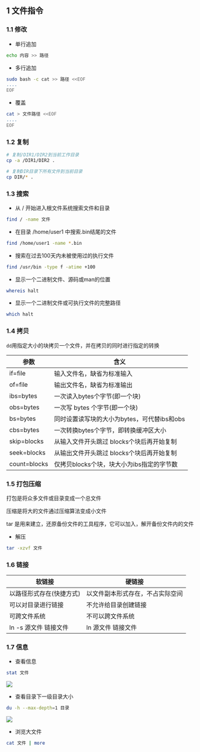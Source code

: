 <!--
 * @Description: 
 * @Version: 1.0
 * @Author: DaLao
 * @Email: dalao_li@163.com
 * @Date: 2021-01-16 17:59:34
 * @LastEditors: dalao
 * @LastEditTime: 2022-04-05 14:04:07
-->

## 1 文件指令


### 1.1 修改

- 单行追加

```sh
echo 内容 >> 路径
```

- 多行追加
  
```sh
sudo bash -c cat >> 路径 <<EOF
....
EOF
```

- 覆盖
  
```sh
cat > 文件路径 <<EOF
....
EOF
```


### 1.2 复制

```sh
# 复制/DIR1/DIR2到当前工作目录
cp -a /DIR1/DIR2 .

# 复制DIR目录下所有文件到当前目录
cp DIR/* .
```


### 1.3 搜索

- 从 / 开始进入根文件系统搜索文件和目录

```sh
find / -name 文件
```


- 在目录 /home/user1 中搜索.bin结尾的文件

```sh
find /home/user1 -name *.bin
```


- 搜索在过去100天内未被使用过的执行文件

```sh 
find /usr/bin -type f -atime +100
```


- 显示一个二进制文件、源码或man的位置

```sh
whereis halt
```


- 显示一个二进制文件或可执行文件的完整路径

```sh
which halt
```


### 1.4 拷贝

`dd`用指定大小的块拷贝一个文件，并在拷贝的同时进行指定的转换

| 参数         | 含义                                        |
| ------------ | ------------------------------------------- |
| if=file      | 输入文件名，缺省为标准输入                  |
| of=file      | 输出文件名，缺省为标准输出                  |
| ibs=bytes    | 一次读入bytes个字节(即一个块)               |
| obs=bytes    | 一次写 bytes 个字节(即一个块)               |
| bs=bytes     | 同时设置读写块的大小为bytes，可代替ibs和obs |
| cbs=bytes    | 一次转换bytes个字节，即转换缓冲区大小       |
| skip=blocks  | 从输入文件开头跳过 blocks个块后再开始复制   |
| seek=blocks  | 从输出文件开头跳过 blocks个块后再开始复制   |
| count=blocks | 仅拷贝blocks个块，块大小为ibs指定的字节数   |



### 1.5 打包压缩

打包是将众多文件或目录变成一个总文件

压缩是将大的文件通过压缩算法变成小文件

tar 是用来建立，还原备份文件的工具程序，它可以加入，解开备份文件内的文件


- 解压
  
```sh
tar -xzvf 文件
```


### 1.6 链接

| 软链接                   | 硬链接                           |
| ------------------------ | -------------------------------- |
| 以路径形式存在(快捷方式) | 以文件副本形式存在，不占实际空间 |
| 可以对目录进行链接       | 不允许给目录创建链接             |
| 可跨文件系统             | 不可以跨文件系统                 |
| ln -s 源文件 链接文件    | ln 源文件 链接文件               |



### 1.7 信息

- 查看信息

```sh
stat 文件
```

![](https://cdn.hurra.ltd/img/20220103004731.png)


- 查看目录下一级目录大小

```sh
du -h --max-depth=1 目录
```

![](https://cdn.hurra.ltd/img/20220103004907.png)

- 浏览大文件

```sh
cat 文件 | more
```
